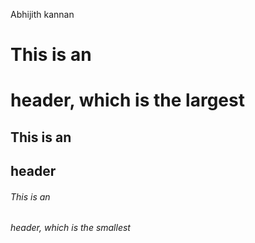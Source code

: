 Abhijith kannan
# This is an <h1> header, which is the largest
## This is an <h2> header
###### This is an <h6> header, which is the smallest
